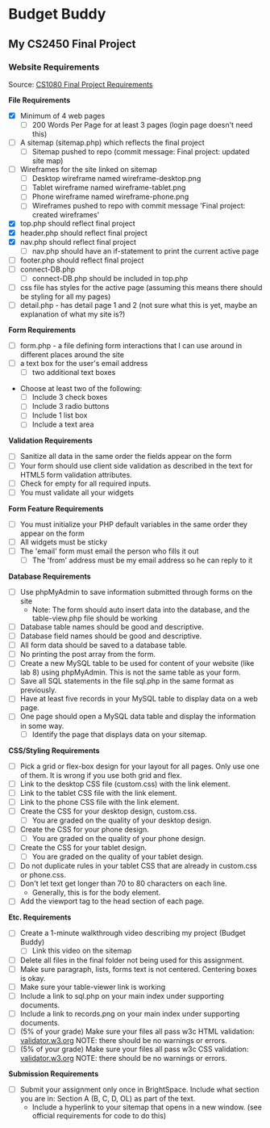 # Budget Buddy
## My CS2450 Final Project


### Website Requirements
Source: [CS1080 Final Project Requirements](https://rerickso.w3.uvm.edu/BS/cs1080/assignments/final.php)

**File Requirements**
- [x] Minimum of 4 web pages
    - [ ] 200 Words Per Page for at least 3 pages (login page doesn't need this)
- [ ] A sitemap (sitemap.php) which reflects the final project
    - [ ] Sitemap pushed to repo (commit message: Final project: updated site map)
- [ ] Wireframes for the site linked on sitemap
    - [ ] Desktop wireframe named wireframe-desktop.png
    - [ ] Tablet wireframe named wireframe-tablet.png
    - [ ] Phone wireframe named wireframe-phone.png
    - [ ] Wireframes pushed to repo with commit message 'Final project: created wireframes'
- [x] top.php should reflect final project
- [x] header.php should reflect final project
- [x] nav.php should reflect final project
    - [ ] nav.php should have an if-statement to print the current active page
- [ ] footer.php should reflect final project
- [ ] connect-DB.php
    - [ ] connect-DB.php should be included in top.php
- [ ] css file has styles for the active page (assuming this means there should be styling for all my pages)
- [ ] detail.php - has detail page 1 and 2 (not sure what this is yet, maybe an explanation of what my site is?)

**Form Requirements**
- [ ] form.php - a file defining form interactions that I can use around in different places around the site
- [ ] a text box for the user's email address
    - [ ] two additional text boxes
- Choose at least two of the following: 
    - [ ] Include 3 check boxes
    - [ ] Include 3 radio buttons
    - [ ] Include 1 list box
    - [ ] Include a text area

**Validation Requirements**
- [ ] Sanitize all data in the same order the fields appear on the form
- [ ] Your form should use client side validation as described in the text for HTML5 form validation attributes.
- [ ] Check for empty for all required inputs.
- [ ] You must validate all your widgets

**Form Feature Requirements**
- [ ] You must initialize your PHP default variables in the same order they appear on the form
- [ ] All widgets must be sticky
- [ ] The 'email' form must email the person who fills it out
    - [ ] The 'from' address must be my email address so he can reply to it 

**Database Requirements**
- [ ] Use phpMyAdmin to save information submitted through forms on the site
    - Note: The form should auto insert data into the database, and the table-view.php file should be working
- [ ] Database table names should be good and descriptive.
- [ ] Database field names should be good and descriptive.
- [ ] All form data should be saved to a database table.
- [ ] No printing the post array from the form.
- [ ] Create a new MySQL table to be used for content of your website (like lab 8) using phpMyAdmin. This is not the same table as your form.
- [ ] Save all SQL statements in the file sql.php in the same format as previously.
- [ ] Have at least five records in your MySQL table to display data on a web page.
- [ ] One page should open a MySQL data table and display the information in some way.
    - [ ] Identify the page that displays data on your sitemap.

**CSS/Styling Requirements**
- [ ] Pick a grid or flex-box design for your layout for all pages. Only use one of them. It is wrong if you use both grid and flex.
- [ ] Link to the desktop CSS file (custom.css) with the link element.
- [ ] Link to the tablet CSS file with the link element.
- [ ] Link to the phone CSS file with the link element.
- [ ] Create the CSS for your desktop design, custom.css.
    - [ ] You are graded on the quality of your desktop design.
- [ ] Create the CSS for your phone design.
    - [ ] You are graded on the quality of your phone design.
- [ ] Create the CSS for your tablet design.
    - [ ] You are graded on the quality of your tablet design.
- [ ] Do not duplicate rules in your tablet CSS that are already in custom.css or phone.css.
- [ ] Don't let text get longer than 70 to 80 characters on each line.
    - Generally, this is for the body element.
- [ ] Add the viewport tag to the head section of each page.

**Etc. Requirements**
- [ ] Create a 1-minute walkthrough video describing my project (Budget Buddy)
    - [ ] Link this video on the sitemap
- [ ] Delete all files in the final folder not being used for this assignment.
- [ ] Make sure paragraph, lists, forms text is not centered. Centering boxes is okay.
- [ ] Make sure your table-viewer link is working
- [ ] Include a link to sql.php on your main index under supporting documents.
- [ ] Include a link to records.png on your main index under supporting documents.
- [ ] (5% of your grade) Make sure your files all pass w3c HTML validation: [validator.w3.org](https://validator.w3.org/) NOTE: there should be no warnings or errors.
- [ ] (5% of your grade) Make sure your files all pass w3c CSS validation: [validator.w3.org](https://validator.w3.org/) NOTE: there should be no warnings or errors.

**Submission Requirements**
- [ ] Submit your assignment only once in BrightSpace. Include what section you are in: Section A (B, C, D, OL) as part of the text.
    - Include a hyperlink to your sitemap that opens in a new window. (see official requirements for code to do this)
